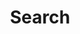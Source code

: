 ---
title: "Search"
slug: "search"
layout: "search"
outputs:
    - html
    - json
menu: 
    main:
        name: Search
        weight: -90
        params:
            icon: search
---